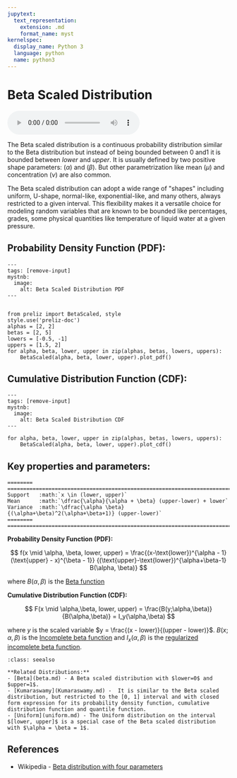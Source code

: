 ```yaml
---
jupytext:
  text_representation:
    extension: .md
    format_name: myst
kernelspec:
  display_name: Python 3
  language: python
  name: python3
---
```

# Beta Scaled Distribution

<audio controls> <source src="../../_static/betascaled.mp3" type="audio/mpeg"> This browser cannot play the pronunciation audio file for this distribution. </audio>

The Beta scaled distribution is a continuous probability distribution similar to the Beta distribution but instead of being bounded between 0 and1 it is bounded between $lower$ and $upper$. It is usually defined by two positive shape parameters: ($\alpha$) and ($\beta$). But other parametrization like mean ($\mu$) and concentration ($\nu$) are also common.

The Beta scaled distribution can adopt a wide range of "shapes" including uniform, U-shape, normal-like, exponential-like, and many others, always restricted to a given interval. This flexibility makes it a versatile choice for modeling random variables that are known to be bounded like percentages, grades, some physical quantities like temperature of liquid water at a given pressure. 

## Probability Density Function (PDF):

```{code-cell}
---
tags: [remove-input]
mystnb:
  image:
    alt: Beta Scaled Distribution PDF
---


from preliz import BetaScaled, style
style.use('preliz-doc')
alphas = [2, 2]
betas = [2, 5]
lowers = [-0.5, -1]
uppers = [1.5, 2]
for alpha, beta, lower, upper in zip(alphas, betas, lowers, uppers):
    BetaScaled(alpha, beta, lower, upper).plot_pdf()
```

## Cumulative Distribution Function (CDF):

```{code-cell}
---
tags: [remove-input]
mystnb:
  image:
    alt: Beta Scaled Distribution CDF
---

for alpha, beta, lower, upper in zip(alphas, betas, lowers, uppers):
    BetaScaled(alpha, beta, lower, upper).plot_cdf()
```


## Key properties and parameters:

```{eval-rst}
========  ============================================================================
Support   :math:`x \in (lower, upper)`
Mean      :math:`\dfrac{\alpha}{\alpha + \beta} (upper-lower) + lower`
Variance  :math:`\dfrac{\alpha \beta}{(\alpha+\beta)^2(\alpha+\beta+1)} (upper-lower)`
========  ============================================================================
```

**Probability Density Function (PDF):**


$$
f(x \mid \alpha, \beta, lower, upper) =
    \frac{(x-\text{lower})^{\alpha - 1} (\text{upper} - x)^{\beta - 1}}
    {(\text{upper}-\text{lower})^{\alpha+\beta-1} B(\alpha, \beta)}
$$

where $B(\alpha,\beta)$ is the [Beta function](https://en.wikipedia.org/wiki/Beta_function) 

**Cumulative Distribution Function (CDF):**

$$
F(x \mid \alpha,\beta, lower, upper) = \frac{B(y;\alpha,\beta)}{B(\alpha,\beta)} = I_y(\alpha,\beta)
$$

where $y$ is the scaled variable $y = \frac{(x - lower)}{(upper - lower)}$. $B(x;\alpha,\beta)$ is the [Incomplete beta function](https://en.wikipedia.org/wiki/Beta_function#Incomplete_beta_function) and $I_x(\alpha,\beta)$ is the [regularized incomplete beta function](https://en.wikipedia.org/wiki/Beta_function#Incomplete_beta_function).



```{seealso}
:class: seealso

**Related Distributions:**
- [Beta](beta.md) - A Beta scaled distribution with $lower=0$ and $upper=1$.
- [Kumaraswamy](Kumaraswamy.md) -  It is similar to the Beta scaled distribution, but restricted to the [0, 1] interval and with closed form expression for its probability density function, cumulative distribution function and quantile function.
- [Uniform](uniform.md) - The Uniform distribution on the interval $[lower, upper]$ is a special case of the Beta scaled distribution with $\alpha = \beta = 1$.
```

## References

- Wikipedia - [Beta distribution with four parameters](https://en.wikipedia.org/wiki/Beta_distribution#Four_parameters)